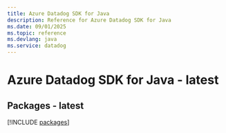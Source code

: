 ```yaml
---
title: Azure Datadog SDK for Java
description: Reference for Azure Datadog SDK for Java
ms.date: 09/01/2025
ms.topic: reference
ms.devlang: java
ms.service: datadog
---
```

# Azure Datadog SDK for Java - latest
## Packages - latest
[!INCLUDE [packages](datadog-index.md)]